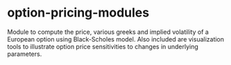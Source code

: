 # option-pricing-modules

Module to compute the price, various greeks and implied volatility of a European option using Black-Scholes model. Also included are visualization tools to illustrate option price sensitivities to changes in underlying parameters.
